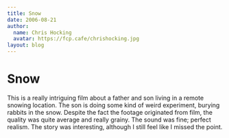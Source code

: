 ```yaml
---
title: Snow
date: 2006-08-21
author:
  name: Chris Hocking
  avatar: https://fcp.cafe/chrishocking.jpg
layout: blog
---
```

# Snow

This is a really intriguing film about a father and son living in a remote snowing location. The son is doing some kind of weird experiment, burying rabbits in the snow. Despite the fact the footage originated from film, the quality was quite average and really grainy. The sound was fine; perfect realism. The story was interesting, although I still feel like I missed the point.